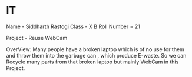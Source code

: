 # IT

Name - Siddharth Rastogi
Class - X B
Roll Number = 21

Project - Reuse WebCam

OverView: 
Many people have a broken laptop which is of no use for them and throw them into the garbage can
, which produce E-waste.
So we can Recycle many parts from that broken laptop but mainly WebCam in this Project.
